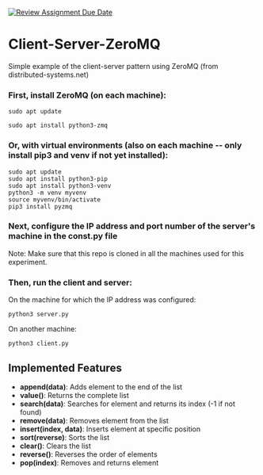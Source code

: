 [![Review Assignment Due Date](https://classroom.github.com/assets/deadline-readme-button-22041afd0340ce965d47ae6ef1cefeee28c7c493a6346c4f15d667ab976d596c.svg)](https://classroom.github.com/a/k52jMr_H)
# Client-Server-ZeroMQ
Simple example of the client-server pattern using ZeroMQ
(from distributed-systems.net)

### First, install ZeroMQ (on each machine):

    sudo apt update

    sudo apt install python3-zmq

### Or, with virtual environments (also on each machine -- only install pip3 and venv if not yet installed):

    sudo apt update
    sudo apt install python3-pip
    sudo apt install python3-venv
    python3 -m venv myvenv
    source myvenv/bin/activate
    pip3 install pyzmq

### Next, configure the IP address and port number of the server's machine in the const.py file

Note: Make sure that this repo is cloned in all the machines used for this experiment.

### Then, run the client and server:

On the machine for which the IP address was configured:

    python3 server.py

On another machine:

    python3 client.py

## Implemented Features

- **append(data)**: Adds element to the end of the list
- **value()**: Returns the complete list
- **search(data)**: Searches for element and returns its index (-1 if not found)
- **remove(data)**: Removes element from the list
- **insert(index, data)**: Inserts element at specific position
- **sort(reverse)**: Sorts the list
- **clear()**: Clears the list
- **reverse()**: Reverses the order of elements
- **pop(index)**: Removes and returns element